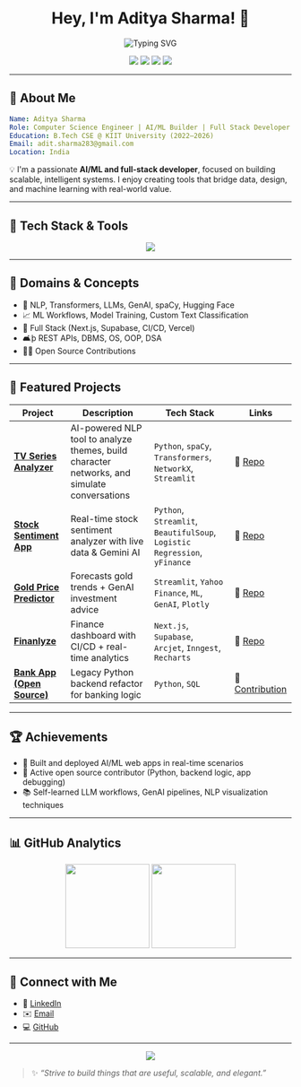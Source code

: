 <h1 align="center">Hey, I'm Aditya Sharma! 👋</h1>
<p align="center">
  <img src="https://readme-typing-svg.demolab.com?font=Fira+Code&size=20&pause=1000&color=40FCA9&center=true&vCenter=true&width=435&lines=Computer+Science+Engineer;AI+%26+ML+Builder;Full-Stack+Developer;LLM+%26+NLP+Developer;Open+Source+Contributor" alt="Typing SVG" />
</p>

<p align="center">
  <a href="https://linkedin.com/in/aditya-sharma-a956b7249"><img src="https://img.shields.io/badge/LinkedIn-blue?logo=linkedin&style=for-the-badge&logoColor=white"></a>
  <a href="mailto:adit.sharma283@gmail.com"><img src="https://img.shields.io/badge/Email-red?logo=gmail&style=for-the-badge&logoColor=white"></a>
  <a href="https://github.com/AdityaSharma283"><img src="https://img.shields.io/github/followers/AdityaSharma283?label=Follow&style=for-the-badge"></a>
  <a href="https://github.com/AdityaSharma283"><img src="https://img.shields.io/github/stars/AdityaSharma283?label=GitHub%20Stars&style=for-the-badge"></a>
</p>

---

## 🚀 About Me

```yaml
Name: Aditya Sharma
Role: Computer Science Engineer | AI/ML Builder | Full Stack Developer
Education: B.Tech CSE @ KIIT University (2022–2026)
Email: adit.sharma283@gmail.com
Location: India
```

💡 I'm a passionate **AI/ML and full-stack developer**, focused on building scalable, intelligent systems. I enjoy creating tools that bridge data, design, and machine learning with real-world value.

---

## 🔧 Tech Stack & Tools

<p align="center">
  <img src="https://skillicons.dev/icons?i=python,java,js,html,css,react,nextjs,tailwind,threejs,vercel,supabase,nodejs,express,mongodb,postgres,vscode,git,github,figma,linux" />
</p>

---

## 🧠 Domains & Concepts

- 🔬 NLP, Transformers, LLMs, GenAI, spaCy, Hugging Face
- 📈 ML Workflows, Model Training, Custom Text Classification
- 💼 Full Stack (Next.js, Supabase, CI/CD, Vercel)
- 🛋þ REST APIs, DBMS, OS, OOP, DSA
- 👩‍💻 Open Source Contributions

---

## 🌟 Featured Projects

| Project | Description | Tech Stack | Links |
|--------|-------------|------------|-------|
| **[TV Series Analyzer](https://github.com/AdityaSharma283/series_analyze_NLPr)** | AI-powered NLP tool to analyze themes, build character networks, and simulate conversations | `Python`, `spaCy`, `Transformers`, `NetworkX`, `Streamlit` | 🔗 [Repo](https://github.com/AdityaSharma283/series_analyze_NLP) |
| **[Stock Sentiment App](https://github.com/AdityaSharma283/stock-sentiment-app)** | Real-time stock sentiment analyzer with live data & Gemini AI | `Python`, `Streamlit`, `BeautifulSoup`, `Logistic Regression`, `yFinance` | 🔗 [Repo](https://github.com/AdityaSharma283/stock-sentiment-app) |
| **[Gold Price Predictor](https://github.com/AdityaSharma283/gold-price-predictor)** | Forecasts gold trends + GenAI investment advice | `Streamlit`, `Yahoo Finance`, `ML`, `GenAI`, `Plotly` | 🔗 [Repo](https://github.com/AdityaSharma283/gold-price-predictor) |
| **[Finanlyze](https://github.com/AdityaSharma283/Finanlyze)** | Finance dashboard with CI/CD + real-time analytics | `Next.js`, `Supabase`, `Arcjet`, `Inngest`, `Recharts` | 🔗 [Repo](https://github.com/AdityaSharma283/Finanlyze) |
| **[Bank App (Open Source)](https://github.com/geekcomputers/Python/blob/master/bank_managment_system/backend.py)** | Legacy Python backend refactor for banking logic | `Python`, `SQL` | 🔗 [Contribution](https://github.com/geekcomputers/Python) |

---

## 🏆 Achievements  
- 🌿 Built and deployed AI/ML web apps in real-time scenarios  
- 🔧 Active open source contributor (Python, backend logic, app debugging)  
- 📚 Self-learned LLM workflows, GenAI pipelines, NLP visualization techniques

---

## 📊 GitHub Analytics

<p align="center">
  <img src="https://github-readme-stats.vercel.app/api?username=AdityaSharma283&theme=gruvbox&show_icons=true&count_private=true&hide_border=true" height="150"/>
  <img src="https://github-readme-stats.vercel.app/api/top-langs/?username=AdityaSharma283&layout=compact&theme=gruvbox&hide_border=true" height="150"/>
</p>

---

## 🔗 Connect with Me

- 🔗 [LinkedIn](https://linkedin.com/in/aditya-sharma-a956b7249)
- ✉️ [Email](mailto:adit.sharma283@gmail.com)
- 💻 [GitHub](https://github.com/AdityaSharma283)

---

<p align="center">
  <img src="https://quotes-github-readme.vercel.app/api?type=horizontal&theme=radical" />
</p>

> ✨ _“Strive to build things that are useful, scalable, and elegant.”_



